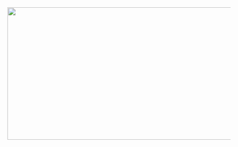 <a href="https://github.com/devxb/gitanimals">
<img
  src="https://render.gitanimals.org/farms/yeayoungKim"
  width="600"
  height="300"
/>
</a>
<!--
**yeayoungKim/yeayoungKim** is a ✨ _special_ ✨ repository because its `README.md` (this file) appears on your GitHub profile.

Here are some ideas to get you started:

- 🔭 I’m currently working on ...
- 🌱 I’m currently learning ...
- 👯 I’m looking to collaborate on ...
- 🤔 I’m looking for help with ...
- 💬 Ask me about ...
- 📫 How to reach me: ...
- 😄 Pronouns: ...
- ⚡ Fun fact: ...
-->
